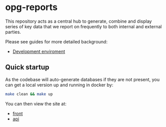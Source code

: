 # opg-reports

This repository acts as a central hub to generate, combine and display series of key data that we report on frequently to both internal and external parties.

Please see guides for more detailed background:

- [Development enviroment](./docs/usage/development-environment.md)

## Quick startup

As the codebase will auto-generate databases if they are not present, you can get a local version up and running in docker by:

```bash
make clean && make up
```

You can then view the site at:

- [front](http://localhost:8080)
- [api](http://localhost:8081)
